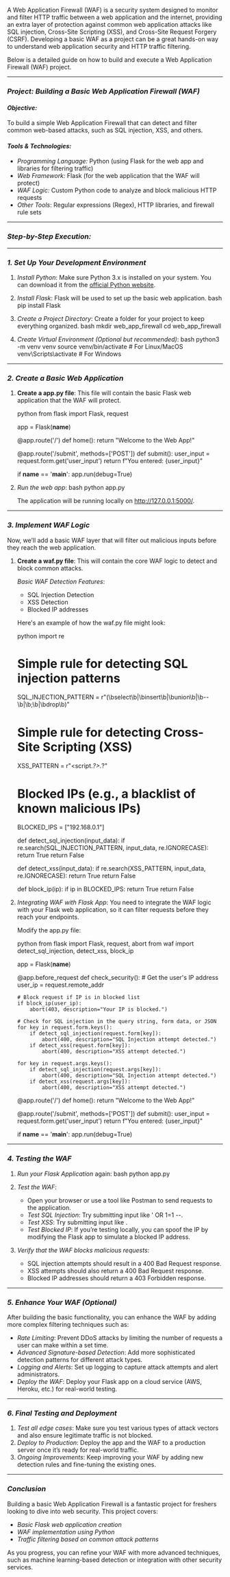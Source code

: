 A Web Application Firewall (WAF) is a security system designed to monitor and filter HTTP traffic between a web application and the internet, providing an extra layer of protection against common web application attacks like SQL injection, Cross-Site Scripting (XSS), and Cross-Site Request Forgery (CSRF). Developing a basic WAF as a project can be a great hands-on way to understand web application security and HTTP traffic filtering.

Below is a detailed guide on how to build and execute a Web Application Firewall (WAF) project.

---

### *Project: Building a Basic Web Application Firewall (WAF)*

#### *Objective:*
To build a simple Web Application Firewall that can detect and filter common web-based attacks, such as SQL injection, XSS, and others.

#### *Tools & Technologies:*
- *Programming Language:* Python (using Flask for the web app and libraries for filtering traffic)
- *Web Framework:* Flask (for the web application that the WAF will protect)
- *WAF Logic:* Custom Python code to analyze and block malicious HTTP requests
- *Other Tools*: Regular expressions (Regex), HTTP libraries, and firewall rule sets

---

### *Step-by-Step Execution:*

---

### *1. Set Up Your Development Environment*

1. *Install Python*: Make sure Python 3.x is installed on your system. You can download it from the [official Python website](https://www.python.org/downloads/).
   
2. *Install Flask*: Flask will be used to set up the basic web application.
   bash
   pip install Flask
   

3. *Create a Project Directory*: Create a folder for your project to keep everything organized.
   bash
   mkdir web_app_firewall
   cd web_app_firewall
   

4. *Create Virtual Environment (Optional but recommended)*:
   bash
   python3 -m venv venv
   source venv/bin/activate  # For Linux/MacOS
   venv\Scripts\activate  # For Windows
   

---

### *2. Create a Basic Web Application*

1. **Create a app.py file**:
   This file will contain the basic Flask web application that the WAF will protect.
   
   python
   from flask import Flask, request

   app = Flask(__name__)

   @app.route('/')
   def home():
       return "Welcome to the Web App!"

   @app.route('/submit', methods=['POST'])
   def submit():
       user_input = request.form.get('user_input')
       return f"You entered: {user_input}"

   if __name__ == '__main__':
       app.run(debug=True)
   

2. *Run the web app*:
   bash
   python app.py
   
   The application will be running locally on http://127.0.0.1:5000/.

---

### *3. Implement WAF Logic*

Now, we’ll add a basic WAF layer that will filter out malicious inputs before they reach the web application.

1. **Create a waf.py file**:
   This will contain the core WAF logic to detect and block common attacks.

   *Basic WAF Detection Features*:
   - SQL Injection Detection
   - XSS Detection
   - Blocked IP addresses

   Here's an example of how the waf.py file might look:

   python
   import re

   # Simple rule for detecting SQL injection patterns
   SQL_INJECTION_PATTERN = r"(\bselect\b|\binsert\b|\bunion\b|\b--\b|\b;\b|\bdrop\b)"

   # Simple rule for detecting Cross-Site Scripting (XSS)
   XSS_PATTERN = r"<script.*?>.*?</script>"

   # Blocked IPs (e.g., a blacklist of known malicious IPs)
   BLOCKED_IPS = ["192.168.0.1"]

   def detect_sql_injection(input_data):
       if re.search(SQL_INJECTION_PATTERN, input_data, re.IGNORECASE):
           return True
       return False

   def detect_xss(input_data):
       if re.search(XSS_PATTERN, input_data, re.IGNORECASE):
           return True
       return False

   def block_ip(ip):
       if ip in BLOCKED_IPS:
           return True
       return False
   

2. *Integrating WAF with Flask App*:
   You need to integrate the WAF logic with your Flask web application, so it can filter requests before they reach your endpoints.

   Modify the app.py file:

   python
   from flask import Flask, request, abort
   from waf import detect_sql_injection, detect_xss, block_ip

   app = Flask(__name__)

   @app.before_request
   def check_security():
       # Get the user's IP address
       user_ip = request.remote_addr

       # Block request if IP is in blocked list
       if block_ip(user_ip):
           abort(403, description="Your IP is blocked.")

       # Check for SQL injection in the query string, form data, or JSON
       for key in request.form.keys():
           if detect_sql_injection(request.form[key]):
               abort(400, description="SQL Injection attempt detected.")
           if detect_xss(request.form[key]):
               abort(400, description="XSS attempt detected.")
       
       for key in request.args.keys():
           if detect_sql_injection(request.args[key]):
               abort(400, description="SQL Injection attempt detected.")
           if detect_xss(request.args[key]):
               abort(400, description="XSS attempt detected.")

   @app.route('/')
   def home():
       return "Welcome to the Web App!"

   @app.route('/submit', methods=['POST'])
   def submit():
       user_input = request.form.get('user_input')
       return f"You entered: {user_input}"

   if __name__ == '__main__':
       app.run(debug=True)
   

---

### *4. Testing the WAF*

1. *Run your Flask Application* again:
   bash
   python app.py
   

2. *Test the WAF*:
   - Open your browser or use a tool like Postman to send requests to the application.
   - *Test SQL Injection*: Try submitting input like ' OR 1=1 --.
   - *Test XSS*: Try submitting input like <script>alert('XSS')</script>.
   - *Test Blocked IP*: If you’re testing locally, you can spoof the IP by modifying the Flask app to simulate a blocked IP address.

3. *Verify that the WAF blocks malicious requests*:
   - SQL injection attempts should result in a 400 Bad Request response.
   - XSS attempts should also return a 400 Bad Request response.
   - Blocked IP addresses should return a 403 Forbidden response.

---

### *5. Enhance Your WAF (Optional)*

After building the basic functionality, you can enhance the WAF by adding more complex filtering techniques such as:
- *Rate Limiting*: Prevent DDoS attacks by limiting the number of requests a user can make within a set time.
- *Advanced Signature-based Detection*: Add more sophisticated detection patterns for different attack types.
- *Logging and Alerts*: Set up logging to capture attack attempts and alert administrators.
- *Deploy the WAF*: Deploy your Flask app on a cloud service (AWS, Heroku, etc.) for real-world testing.

---

### *6. Final Testing and Deployment*

1. *Test all edge cases*: Make sure you test various types of attack vectors and also ensure legitimate traffic is not blocked.
2. *Deploy to Production*: Deploy the app and the WAF to a production server once it’s ready for real-world traffic.
3. *Ongoing Improvements*: Keep improving your WAF by adding new detection rules and fine-tuning the existing ones.

---

### *Conclusion*

Building a basic Web Application Firewall is a fantastic project for freshers looking to dive into web security. This project covers:
- *Basic Flask web application creation*
- *WAF implementation using Python*
- *Traffic filtering based on common attack patterns*

As you progress, you can refine your WAF with more advanced techniques, such as machine learning-based detection or integration with other security services.
